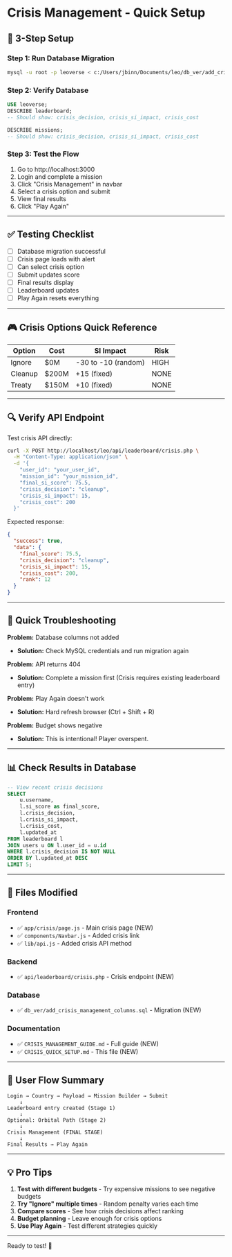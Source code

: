# Crisis Management - Quick Setup

## 🚀 3-Step Setup

### Step 1: Run Database Migration
```bash
mysql -u root -p leoverse < c:/Users/jbinn/Documents/leo/db_ver/add_crisis_management_columns.sql
```

### Step 2: Verify Database
```sql
USE leoverse;
DESCRIBE leaderboard;
-- Should show: crisis_decision, crisis_si_impact, crisis_cost

DESCRIBE missions;
-- Should show: crisis_decision, crisis_si_impact, crisis_cost
```

### Step 3: Test the Flow
1. Go to http://localhost:3000
2. Login and complete a mission
3. Click "Crisis Management" in navbar
4. Select a crisis option and submit
5. View final results
6. Click "Play Again"

---

## ✅ Testing Checklist

- [ ] Database migration successful
- [ ] Crisis page loads with alert
- [ ] Can select crisis option
- [ ] Submit updates score
- [ ] Final results display
- [ ] Leaderboard updates
- [ ] Play Again resets everything

---

## 🎮 Crisis Options Quick Reference

| Option | Cost | SI Impact | Risk |
|--------|------|-----------|------|
| Ignore | $0M | -30 to -10 (random) | HIGH |
| Cleanup | $200M | +15 (fixed) | NONE |
| Treaty | $150M | +10 (fixed) | NONE |

---

## 🔍 Verify API Endpoint

Test crisis API directly:
```bash
curl -X POST http://localhost/leo/api/leaderboard/crisis.php \
  -H "Content-Type: application/json" \
  -d '{
    "user_id": "your_user_id",
    "mission_id": "your_mission_id",
    "final_si_score": 75.5,
    "crisis_decision": "cleanup",
    "crisis_si_impact": 15,
    "crisis_cost": 200
  }'
```

Expected response:
```json
{
  "success": true,
  "data": {
    "final_score": 75.5,
    "crisis_decision": "cleanup",
    "crisis_si_impact": 15,
    "crisis_cost": 200,
    "rank": 12
  }
}
```

---

## 🐛 Quick Troubleshooting

**Problem:** Database columns not added
- **Solution:** Check MySQL credentials and run migration again

**Problem:** API returns 404
- **Solution:** Complete a mission first (Crisis requires existing leaderboard entry)

**Problem:** Play Again doesn't work
- **Solution:** Hard refresh browser (Ctrl + Shift + R)

**Problem:** Budget shows negative
- **Solution:** This is intentional! Player overspent.

---

## 📊 Check Results in Database

```sql
-- View recent crisis decisions
SELECT 
    u.username,
    l.si_score as final_score,
    l.crisis_decision,
    l.crisis_si_impact,
    l.crisis_cost,
    l.updated_at
FROM leaderboard l
JOIN users u ON l.user_id = u.id
WHERE l.crisis_decision IS NOT NULL
ORDER BY l.updated_at DESC
LIMIT 5;
```

---

## 📁 Files Modified

### Frontend
- ✅ `app/crisis/page.js` - Main crisis page (NEW)
- ✅ `components/Navbar.js` - Added crisis link
- ✅ `lib/api.js` - Added crisis API method

### Backend
- ✅ `api/leaderboard/crisis.php` - Crisis endpoint (NEW)

### Database
- ✅ `db_ver/add_crisis_management_columns.sql` - Migration (NEW)

### Documentation
- ✅ `CRISIS_MANAGEMENT_GUIDE.md` - Full guide (NEW)
- ✅ `CRISIS_QUICK_SETUP.md` - This file (NEW)

---

## 🎯 User Flow Summary

```
Login → Country → Payload → Mission Builder → Submit
    ↓
Leaderboard entry created (Stage 1)
    ↓
Optional: Orbital Path (Stage 2)
    ↓
Crisis Management (FINAL STAGE)
    ↓
Final Results → Play Again
```

---

## 💡 Pro Tips

1. **Test with different budgets** - Try expensive missions to see negative budgets
2. **Try "Ignore" multiple times** - Random penalty varies each time
3. **Compare scores** - See how crisis decisions affect ranking
4. **Budget planning** - Leave enough for crisis options
5. **Use Play Again** - Test different strategies quickly

---

Ready to test! 🚀
